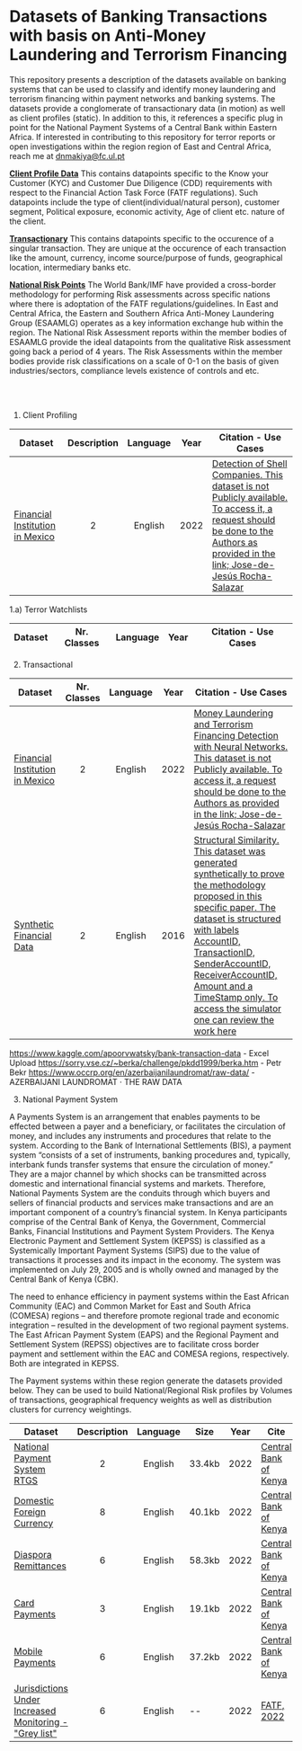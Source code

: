 #
Datasets of Banking Transactions with basis on Anti-Money Laundering and Terrorism Financing
============================================

This repository presents a description of the datasets available on banking systems that can be used to classify and identify money laundering and terrorism financing within payment networks and banking systems. The datasets provide a conglomerate of transactionary data (in motion) as well as client profiles (static). In addition to this, it references a specific plug in point for the National Payment Systems of a Central Bank within Eastern Africa. If interested in contributing to this repository for terror reports or open investigations within the region region of East and Central Africa, reach me at dnmakiya@fc.ul.pt



[__Client Profile Data__](#tie)
This contains datapoints specific to the Know your Customer (KYC) and Customer Due Diligence (CDD) requirements with respect to the Financial Action Task Force (FATF regulations). Such datapoints include the type of client(individual/natural person), customer segment, Political exposure, economic activity, Age of client etc.  nature of the client.


[__Transactionary__](#tie)
This contains datapoints specific to the occurence of a singular transaction. They are unique at the occurence of each transaction like the amount, currency, income source/purpose of funds, geographical location, intermediary banks etc.


[__National Risk Points__](#tie)
The World Bank/IMF have provided a cross-border methodology for performing Risk assessments across specific nations where there is adoptation of the FATF regulations/guidelines. In East and Central Africa, the Eastern and Southern Africa Anti-Money Laundering Group (ESAAMLG) operates as a key information exchange hub within the region. The National Risk Assessment reports within the member bodies of ESAAMLG provide the ideal datapoints from the qualitative Risk assessment going back a period of 4 years. The Risk Assessments within the member bodies provide risk classifications on a scale of 0-1 on the basis of given industries/sectors, compliance levels existence of controls and etc.

<br><br>

1. Client Profiling

| Dataset                           | Description   | Language | Year | Citation - Use Cases | 
| --------------------------------- |:-------------:| :-------:|------|------|
| [Financial Institution in Mexico](jorocha@ucm.es)| 2 | English | 2022 | [Detection of Shell Companies. This dataset is not Publicly available. To access it, a request should be done to the Authors as provided in the link; Jose-de-Jesús Rocha-Salazar](papers/Detection_of_shell_companies_in_financial_institutions_using_dynamic_social_network.pdf)|

1.a) Terror Watchlists 

| Dataset                           | Nr. Classes   | Language | Year | Citation - Use Cases | 
| --------------------------------- |:-------------:| :-------:|------|------|

2. Transactional

| Dataset                           | Nr. Classes   | Language | Year | Citation - Use Cases | 
| --------------------------------- |:-------------:| :-------:|------|------|
| [Financial Institution in Mexico](jorocha@ucm.es)| 2 | English | 2022 | [Money Laundering and Terrorism Financing Detection with Neural Networks. This dataset is not Publicly available. To access it, a request should be done to the Authors as provided in the link; Jose-de-Jesús Rocha-Salazar](papers/Money_laundering_and_terrorism_financing_detection_using_neural_networks_abnormality_indicator.pdf)|
| [Synthetic Financial Data](jorocha@ucm.es)| 2 | English | 2016 | [Structural Similarity. This dataset was generated synthetically to prove the methodology proposed in this specific paper. The dataset is structured with labels AccountID, TransactionID, SenderAccountID, ReceiverAccountID, Amount and a TimeStamp only. To access the simulator one can review the work here](papers/A_new_algorithm_for_money_laundering_detection_based_on_structural_similarity___Clustering.pdf)|

https://www.kaggle.com/apoorvwatsky/bank-transaction-data - Excel Upload
https://sorry.vse.cz/~berka/challenge/pkdd1999/berka.htm - Petr Bekr
https://www.occrp.org/en/azerbaijanilaundromat/raw-data/ - AZERBAIJANI LAUNDROMAT · THE RAW DATA  


3. National Payment System

A Payments System is an arrangement that enables payments to be effected between a payer and a beneficiary, or facilitates the circulation of money, and includes any instruments and procedures that relate to the system. According to the Bank of International Settlements (BIS), a payment system “consists of a set of instruments, banking procedures and, typically, interbank funds transfer systems that ensure the circulation of money.” They are a major channel by which shocks can be transmitted across domestic and international financial systems and markets. Therefore, National Payments System are the conduits through which buyers and sellers of financial products and services make transactions and are an important component of a country’s financial system. In Kenya participants comprise of the Central Bank of Kenya, the Government, Commercial Banks, Financial Institutions and Payment System Providers. The Kenya Electronic Payment and Settlement System (KEPSS) is classified as a Systemically Important Payment Systems (SIPS) due to the value of transactions it processes and its impact in the economy. The system was implemented on July 29, 2005 and is wholly owned and managed by the Central Bank of Kenya (CBK).

The need to enhance efficiency in payment systems within the East African Community (EAC) and Common Market for East and South Africa (COMESA) regions – and therefore promote regional trade and economic integration – resulted in the development of two regional payment systems. The East African Payment System (EAPS) and the Regional Payment and Settlement System (REPSS) objectives are to facilitate cross border payment and settlement within the EAC and COMESA regions, respectively. Both are integrated in KEPSS. 

The Payment systems within these region generate the datasets provided below. They can be used to build National/Regional Risk profiles by Volumes of transactions, geographical frequency weights as well as distribution clusters for currency weightings.


| Dataset                           | Description   | Language | Size | Year | Cite | 
| --------------------------------- |:-------------:| :-------:|------|------|------| 
| [National Payment System RTGS](datasets/KEPSSRTGS.xlsx)| 2 | English |33.4kb| 2022 | [Central Bank of Kenya](https://www.centralbank.go.ke/national-payments-system/kepss-rtgs/)|
| [Domestic Foreign Currency](datasets/DFCC.xlsx)| 8 | English |40.1kb| 2022 | [Central Bank of Kenya](https://www.centralbank.go.ke/national-payments-system/automated-clearing-house/dfcc/)|
| [Diaspora Remittances](datasets/DiasporaRemittances.xlsx)| 6 | English |58.3kb| 2022 | [Central Bank of Kenya](https://www.centralbank.go.ke/diaspora-remittances/)|
| [Card Payments](datasets/CardPayments.zip)| 3 | English |19.1kb| 2022 | [Central Bank of Kenya](https://www.centralbank.go.ke/national-payments-system/payment-cards)|
| [Mobile Payments](datasets/MobilePayments.xlsx)| 6 | English |37.2kb| 2022 | [Central Bank of Kenya](https://www.centralbank.go.ke/national-payments-system/mobile-payments/)|
| [Jurisdictions Under Increased Monitoring - "Grey list"](https://www.fatf-gafi.org/publications/high-risk-and-other-monitored-jurisdictions/documents/increased-monitoring-march-2022.html#zimbabwe)| 6 | English |--| 2022 | [FATF, 2022](https://www.fatf-gafi.org/publications/high-risk-and-other-monitored-jurisdictions/documents/increased-monitoring-march-2022.html#zimbabwe)|
